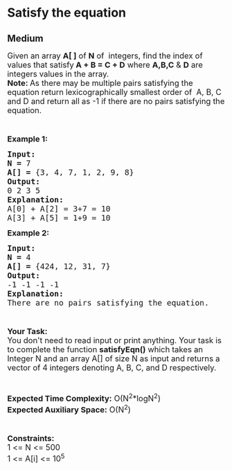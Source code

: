# Satisfy the equation
## Medium 
<div class="problems_problem_content__Xm_eO"><p><span style="font-size:18px">Given an array <strong>A[ ]</strong> of <strong>N</strong> of&nbsp; integers, find the index of values that satisfy<strong> A + B = C + D</strong> where <strong>A,B,C</strong> &amp; <strong>D</strong> are integers values in the array.<br>
<strong>Note: </strong>As there may be multiple pairs satisfying the equation return lexicographically smallest order of&nbsp;&nbsp;A, B, C and D and return&nbsp;all as -1 if there are no pairs satisfying the equation.</span></p>

<p>&nbsp;</p>

<p><span style="font-size:18px"><strong>Example 1:</strong></span></p>

<pre><span style="font-size:18px"><strong>Input:</strong></span>
<span style="font-size:18px"><strong>N = </strong>7</span>
<span style="font-size:18px"><strong>A[] = </strong>{3, 4, 7, 1, 2, 9, 8}</span>
<span style="font-size:18px"><strong>Output:</strong></span>
<span style="font-size:18px">0 2 3 5</span>
<span style="font-size:18px"><strong>Explanation:</strong></span>
<span style="font-size:18px">A[0] + A[2] = 3+7 = 10
A[3] + A[5] = 1+9 = 10</span></pre>

<p><span style="font-size:18px"><strong>Example 2:</strong></span></p>

<pre><span style="font-size:18px"><strong>Input:</strong></span>
<span style="font-size:18px"><strong>N = </strong>4</span>
<span style="font-size:18px"><strong>A[] = </strong>{424, 12, 31, 7}</span>
<span style="font-size:18px"><strong>Output:</strong></span>
<span style="font-size:18px">-1 -1 -1 -1</span>
<span style="font-size:18px"><strong>Explanation:</strong></span>
<span style="font-size:18px">There are no pairs satisfying the equation.</span></pre>

<p>&nbsp;</p>

<p><span style="font-size:18px"><strong>Your Task:</strong><br>
You don't need to read input or print anything. Your task is to complete the function <strong>satisfyEqn()</strong> which takes an Integer N and an array A[] of size N as input and returns a vector of 4 integers denoting A, B, C, and D respectively.</span></p>

<p>&nbsp;</p>

<p><span style="font-size:18px"><strong>Expected Time Complexity:</strong> O(N<sup>2</sup>*logN<sup>2</sup>)<br>
<strong>Expected Auxiliary Space:</strong> O(N<sup>2</sup>)</span></p>

<p>&nbsp;</p>

<p><span style="font-size:18px"><strong>Constraints:</strong></span><br>
<span style="font-size:18px">1 &lt;= N &lt;= 500<br>
1 &lt;= A[i] &lt;= 10<sup>5</sup></span></p>
</div>